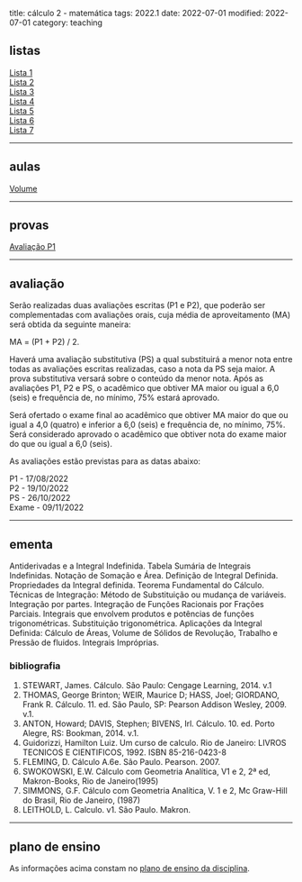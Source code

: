 title: cálculo 2 - matemática
tags: 2022.1
date: 2022-07-01
modified: 2022-07-01
category: teaching

## listas

[Lista 1]({static}/listas/calculo2-matematica-01.pdf)  
[Lista 2]({static}/listas/calculo2-matematica-02.pdf)  
[Lista 3]({static}/listas/calculo2-matematica-03.pdf)  
[Lista 4]({static}/listas/calculo2-matematica-04.pdf)  
[Lista 5]({static}/listas/calculo2-matematica-05.pdf)  
[Lista 6]({static}/listas/calculo2-matematica-06.pdf)  
[Lista 7]({static}/listas/calculo2-matematica-07.pdf)  

---

## aulas

[Volume]({static}/aulas/calculo1-volume.pdf)

---

## provas

[Avaliação P1]({static}/provas/2022-1-calculo2-matematica-p1.pdf)  

---

## avaliação

Serão realizadas duas avaliações escritas (P1 e P2), que poderão ser
complementadas com avaliações orais, cuja média de aproveitamento (MA) será
obtida da seguinte maneira:

MA = (P1 + P2) / 2.

Haverá uma avaliação substitutiva (PS) a qual substituirá a menor nota entre
todas as avaliações escritas realizadas, caso a nota da PS seja maior. A prova
substitutiva versará sobre o conteúdo da menor nota. Após as avaliações P1, P2
e PS, o acadêmico que obtiver MA maior ou igual a 6,0 (seis) e frequência de,
no mínimo, 75% estará aprovado.

Será ofertado o exame final ao acadêmico que obtiver MA maior do que ou igual a
4,0 (quatro) e inferior a 6,0 (seis) e frequência de, no mínimo, 75%. Será
considerado aprovado o acadêmico que obtiver nota do exame maior do que ou
igual a 6,0 (seis).

As avaliações estão previstas para as datas abaixo:

P1 - 17/08/2022  
P2 - 19/10/2022  
PS - 26/10/2022  
Exame - 09/11/2022

---

## ementa

Antiderivadas e a Integral Indefinida. Tabela Sumária de Integrais Indefinidas.
Notação de Somação e Área. Definição de Integral Definida. Propriedades da
Integral definida. Teorema Fundamental do Cálculo. Técnicas de Integração:
Método de Substituição ou mudança de variáveis. Integração por partes.
Integração de Funções Racionais por Frações Parciais. Integrais que envolvem
produtos e potências de funções trigonométricas. Substituição trigonométrica.
Aplicações da Integral Definida: Cálculo de Áreas, Volume de Sólidos de
Revolução, Trabalho e Pressão de fluidos. Integrais Impróprias.

### bibliografia

1. STEWART, James. Cálculo. São Paulo: Cengage Learning, 2014. v.1
2. THOMAS, George Brinton; WEIR, Maurice D; HASS, Joel; GIORDANO, Frank R.
   Cálculo. 11. ed. São Paulo, SP: Pearson Addison Wesley, 2009. v.1.
3. ANTON, Howard; DAVIS, Stephen; BIVENS, Irl. Cálculo. 10. ed. Porto Alegre,
   RS: Bookman, 2014. v.1.
4. Guidorizzi, Hamilton Luiz. Um curso de calculo. Rio de Janeiro: LIVROS
   TECNICOS E CIENTIFICOS, 1992. ISBN 85-216-0423-8
5. FLEMING, D. Cálculo A.6e. São Paulo. Pearson. 2007.
6. SWOKOWSKI, E.W. Cálculo com Geometria Analítica, V1 e 2, 2ª ed,
   Makron-Books, Rio de Janeiro(1995)
7. SIMMONS, G.F. Cálculo com Geometria Analítica, V. 1 e 2, Mc Graw-Hill do
   Brasil, Rio de Janeiro, (1987)
8. LEITHOLD, L. Calculo. v1. São Paulo. Makron.

---

## plano de ensino

As informações acima constam no [plano de ensino da disciplina]({static}/planos/2022-1-calculo2-matematica.pdf).
